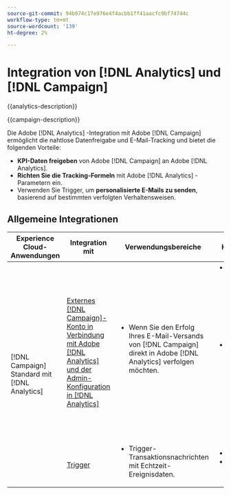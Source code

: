 ```yaml
---
source-git-commit: 94b074c17e976e4f4acbb1ff41aacfc9bf74744c
workflow-type: tm+mt
source-wordcount: '139'
ht-degree: 2%

---
```



# Integration von [!DNL Analytics] und [!DNL Campaign]

{{analytics-description}}

{{campaign-description}}

Die Adobe [!DNL Analytics] -Integration mit Adobe [!DNL Campaign] ermöglicht die nahtlose Datenfreigabe und E-Mail-Tracking und bietet die folgenden Vorteile:

+ **KPI-Daten freigeben** von Adobe [!DNL Campaign] an Adobe [!DNL Analytics].
+ **Richten Sie die Tracking-Formeln** mit Adobe [!DNL Analytics] -Parametern ein.
+ Verwenden Sie Trigger, um **personalisierte E-Mails zu senden**, basierend auf bestimmten verfolgten Verhaltensweisen.

## Allgemeine Integrationen

<table>
    <thead>
        <tr>
            <th>Experience Cloud-Anwendungen</th>
            <th>Integration mit</th>
            <th>Verwendungsbereiche</th>
            <th>Häufige Anwendungsfälle</th>
        </tr>
    </thead>
    <tbody>
        <tr>
            <td rowspan="2">[!DNL Campaign] Standard mit [!DNL Analytics]</td>
            <td><a href="https://experienceleague.adobe.com/docs/campaign-standard-learn/tutorials/integrations/track-the-success-of-your-deliveries-in-analytics.html" target="_blank" rel="noreferrer">Externes [!DNL Campaign]-Konto in Verbindung mit Adobe [!DNL Analytics] und der Admin-Konfiguration in [!DNL Analytics]</a></td>
            <td>
                <ul style="margin-top: 0;">
                    <li>Wenn Sie den Erfolg Ihres E-Mail-Versands von [!DNL Campaign] direkt in Adobe [!DNL Analytics] verfolgen möchten.</li>
                </ul>
            </td>
            <td>
              <ul style="margin-top: 0;">
                <li>Erweitern Sie Ihre Analyseberichte mit [!DNL Campaign] Versanddaten, einschließlich gesendeter E-Mails, angeklickter E-Mails, geöffneter E-Mails, zugestellter E-Mails, Abmeldungen und Bounces.</li>
                <li>Analysieren Sie nachgelagerte Konversionsereignisse für [!DNL Campaign] -Klicks, die Traffic zu Ihren digitalen Eigenschaften leiten, z. B. Formularempfänger, Online-Bestellungen oder andere in [!DNL Analytics] erfasste Ereignisse.</li>
              </ul>
            </td>
        </tr>
        <tr>
            <td><a href="../../integrations/tutorials/campaign-analytics/campaign-analytics-trigger.md" target="_blank" rel="noreferrer">Trigger</a></li>
            <td>
                <ul style="margin-top: 0;">
                    <li>Trigger-Transaktionsnachrichten mit Echtzeit-Ereignisdaten.</li>
                </ul>
            </td>
            <td>
              <ul style="margin-top: 0;">
                <li>Registrierungsbestätigung.</li>
                <li>Checkout aus dem Warenkorb.</li>
              </ul>
            </td>
        </tr>              
    </tbody>          
</table>
